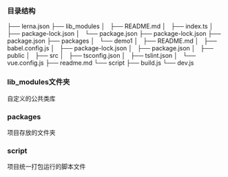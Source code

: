 ### 目录结构 
├── lerna.json
├── lib_modules
│   ├── README.md
│   ├── index.ts
│   ├── package-lock.json
│   └── package.json
├── package-lock.json
├── package.json
├── packages
│   └── demo1
│       ├── README.md
│       ├── babel.config.js
│       ├── package-lock.json
│       ├── package.json
│       ├── public
│       ├── src
│       ├── tsconfig.json
│       ├── tslint.json
│       └── vue.config.js
├── readme.md
└── script 
    ├── build.js
    └── dev.js
### lib_modules文件夹
   自定义的公共类库
### packages
   项目存放的文件夹
### script
   项目统一打包运行的脚本文件             
